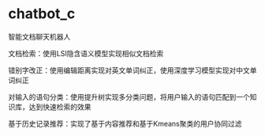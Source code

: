 # chatbot_c
智能文档聊天机器人

文档检索：使用LSI隐含语义模型实现相似文档检索

错别字改正：使用编辑距离实现对英文单词纠正，使用深度学习模型实现对中文单词纠正

对输入的语句分类：使用提升树实现多分类问题，将用户输入的语句匹配到一个知识库，达到快速检索的效果

基于历史记录推荐：实现了基于内容推荐和基于Kmeans聚类的用户协同过滤
